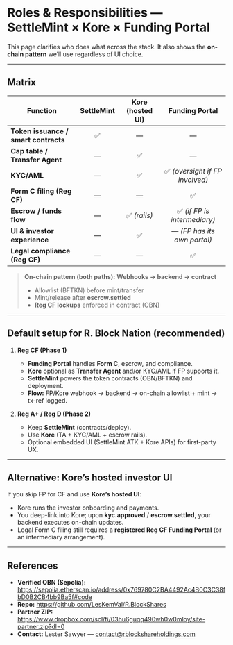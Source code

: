 # Roles & Responsibilities — SettleMint × Kore × Funding Portal

This page clarifies who does what across the stack. It also shows the **on-chain pattern** we’ll use regardless of UI choice.

---

## Matrix

| Function                           | SettleMint | Kore (hosted UI) | Funding Portal |
|------------------------------------|:----------:|:----------------:|:--------------:|
| **Token issuance / smart contracts** | ✅         | —                | —              |
| **Cap table / Transfer Agent**     | —          | ✅               | —              |
| **KYC/AML**                        | —          | ✅               | ✅ *(oversight if FP involved)* |
| **Form C filing (Reg CF)**         | —          | —                | ✅             |
| **Escrow / funds flow**            | —          | ✅ *(rails)*     | ✅ *(if FP is intermediary)* |
| **UI & investor experience**       | —          | ✅               | — *(FP has its own portal)* |
| **Legal compliance (Reg CF)**      | —          | —                | ✅             |

> **On-chain pattern (both paths):** **Webhooks → backend → contract**  
> - Allowlist (BFTKN) before mint/transfer  
> - Mint/release after **escrow.settled**  
> - **Reg CF lockups** enforced in contract (OBN)

---

## Default setup for R. Block Nation (recommended)

1) **Reg CF (Phase 1)**  
   - **Funding Portal** handles **Form C**, escrow, and compliance.  
   - **Kore** optional as **Transfer Agent** and/or KYC/AML if FP supports it.  
   - **SettleMint** powers the token contracts (OBN/BFTKN) and deployment.  
   - **Flow:** FP/Kore webhook → backend → on-chain allowlist + mint → tx-ref logged.

2) **Reg A+ / Reg D (Phase 2)**  
   - Keep **SettleMint** (contracts/deploy).  
   - Use **Kore** (TA + KYC/AML + escrow rails).  
   - Optional embedded UI (SettleMint ATK + Kore APIs) for first-party UX.

---

## Alternative: Kore’s hosted investor UI

If you skip FP for CF and use **Kore’s hosted UI**:

- Kore runs the investor onboarding and payments.  
- You deep-link into Kore; upon **kyc.approved** / **escrow.settled**, your backend executes on-chain updates.  
- Legal Form C filing still requires a **registered Reg CF Funding Portal** (or an intermediary arrangement).

---

## References

- **Verified OBN (Sepolia):** <https://sepolia.etherscan.io/address/0x769780C2BA4492Ac4B0C3C38fbD0B2CB4bb9Ba5f#code>  
- **Repo:** <https://github.com/LesKemVal/R.BlockShares>  
- **Partner ZIP:** <https://www.dropbox.com/scl/fi/03hu6guqq490wh0w0mloy/site-partner.zip?dl=0>  
- **Contact:** Lester Sawyer — contact@rblockshareholdings.com

